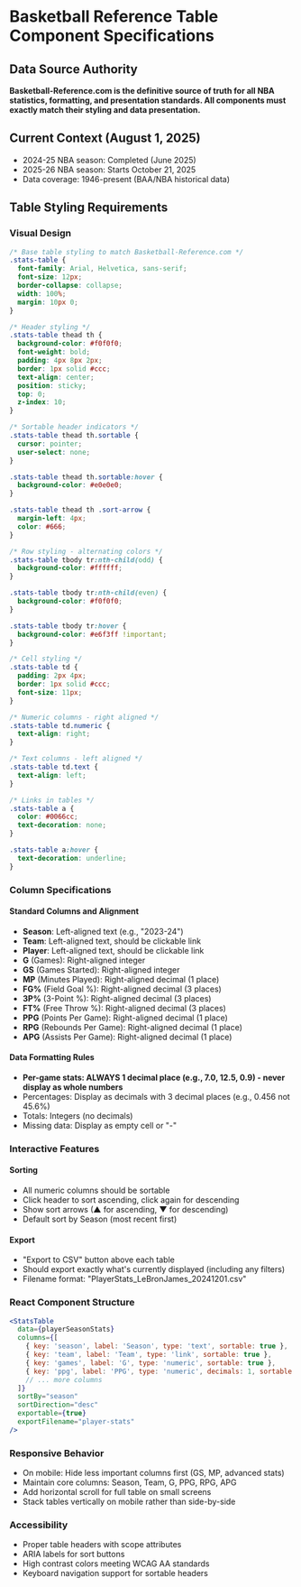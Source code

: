 # Basketball Reference Table Component Specifications

## Data Source Authority
**Basketball-Reference.com is the definitive source of truth for all NBA statistics, formatting, and presentation standards. All components must exactly match their styling and data presentation.**

## Current Context (August 1, 2025)
- 2024-25 NBA season: Completed (June 2025)
- 2025-26 NBA season: Starts October 21, 2025
- Data coverage: 1946-present (BAA/NBA historical data)

## Table Styling Requirements

### Visual Design
```css
/* Base table styling to match Basketball-Reference.com */
.stats-table {
  font-family: Arial, Helvetica, sans-serif;
  font-size: 12px;
  border-collapse: collapse;
  width: 100%;
  margin: 10px 0;
}

/* Header styling */
.stats-table thead th {
  background-color: #f0f0f0;
  font-weight: bold;
  padding: 4px 8px 2px;
  border: 1px solid #ccc;
  text-align: center;
  position: sticky;
  top: 0;
  z-index: 10;
}

/* Sortable header indicators */
.stats-table thead th.sortable {
  cursor: pointer;
  user-select: none;
}

.stats-table thead th.sortable:hover {
  background-color: #e0e0e0;
}

.stats-table thead th .sort-arrow {
  margin-left: 4px;
  color: #666;
}

/* Row styling - alternating colors */
.stats-table tbody tr:nth-child(odd) {
  background-color: #ffffff;
}

.stats-table tbody tr:nth-child(even) {
  background-color: #f0f0f0;
}

.stats-table tbody tr:hover {
  background-color: #e6f3ff !important;
}

/* Cell styling */
.stats-table td {
  padding: 2px 4px;
  border: 1px solid #ccc;
  font-size: 11px;
}

/* Numeric columns - right aligned */
.stats-table td.numeric {
  text-align: right;
}

/* Text columns - left aligned */
.stats-table td.text {
  text-align: left;
}

/* Links in tables */
.stats-table a {
  color: #0066cc;
  text-decoration: none;
}

.stats-table a:hover {
  text-decoration: underline;
}
```

### Column Specifications

#### Standard Columns and Alignment
- **Season**: Left-aligned text (e.g., "2023-24")
- **Team**: Left-aligned text, should be clickable link
- **Player**: Left-aligned text, should be clickable link
- **G** (Games): Right-aligned integer
- **GS** (Games Started): Right-aligned integer
- **MP** (Minutes Played): Right-aligned decimal (1 place)
- **FG%** (Field Goal %): Right-aligned decimal (3 places)
- **3P%** (3-Point %): Right-aligned decimal (3 places)
- **FT%** (Free Throw %): Right-aligned decimal (3 places)
- **PPG** (Points Per Game): Right-aligned decimal (1 place)
- **RPG** (Rebounds Per Game): Right-aligned decimal (1 place)
- **APG** (Assists Per Game): Right-aligned decimal (1 place)

#### Data Formatting Rules
- **Per-game stats: ALWAYS 1 decimal place (e.g., 7.0, 12.5, 0.9) - never display as whole numbers**
- Percentages: Display as decimals with 3 decimal places (e.g., 0.456 not 45.6%)
- Totals: Integers (no decimals)
- Missing data: Display as empty cell or "-"

### Interactive Features

#### Sorting
- All numeric columns should be sortable
- Click header to sort ascending, click again for descending
- Show sort arrows (▲ for ascending, ▼ for descending)
- Default sort by Season (most recent first)

#### Export
- "Export to CSV" button above each table
- Should export exactly what's currently displayed (including any filters)
- Filename format: "PlayerStats_LeBronJames_20241201.csv"

### React Component Structure

```jsx
<StatsTable
  data={playerSeasonStats}
  columns={[
    { key: 'season', label: 'Season', type: 'text', sortable: true },
    { key: 'team', label: 'Team', type: 'link', sortable: true },
    { key: 'games', label: 'G', type: 'numeric', sortable: true },
    { key: 'ppg', label: 'PPG', type: 'numeric', decimals: 1, sortable: true },
    // ... more columns
  ]}
  sortBy="season"
  sortDirection="desc"
  exportable={true}
  exportFilename="player-stats"
/>
```

### Responsive Behavior
- On mobile: Hide less important columns first (GS, MP, advanced stats)
- Maintain core columns: Season, Team, G, PPG, RPG, APG
- Add horizontal scroll for full table on small screens
- Stack tables vertically on mobile rather than side-by-side

### Accessibility
- Proper table headers with scope attributes
- ARIA labels for sort buttons
- High contrast colors meeting WCAG AA standards
- Keyboard navigation support for sortable headers
